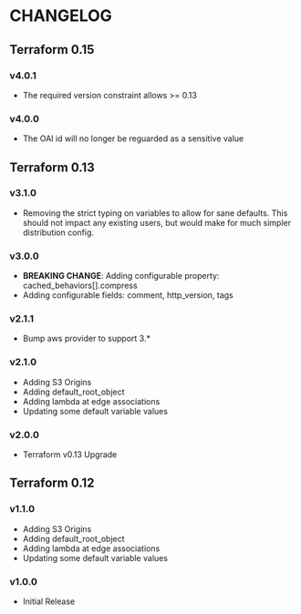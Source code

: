 # CHANGELOG

## Terraform 0.15

### v4.0.1

- The required version constraint allows >= 0.13

### v4.0.0

- The OAI id will no longer be reguarded as a sensitive value

## Terraform 0.13

### v3.1.0

- Removing the strict typing on variables to allow for sane defaults.
  This should not impact any existing users, but would make for much simpler
  distribution config.

### v3.0.0

- **BREAKING CHANGE**: Adding configurable property: cached_behaviors[].compress
- Adding configurable fields: comment, http_version, tags

### v2.1.1

- Bump aws provider to support 3.*

### v2.1.0

- Adding S3 Origins
- Adding default_root_object
- Adding lambda at edge associations
- Updating some default variable values

### v2.0.0

- Terraform v0.13 Upgrade

## Terraform 0.12

### v1.1.0

- Adding S3 Origins
- Adding default_root_object
- Adding lambda at edge associations
- Updating some default variable values

### v1.0.0

- Initial Release
